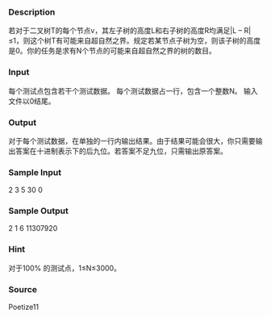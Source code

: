 
### Description
若对于二叉树T的每个节点v，其左子树的高度L和右子树的高度R均满足|L – R|≤1，则这个树T有可能来自超自然之界。规定若某节点子树为空，则该子树的高度是0。你的任务是求有N个节点的可能来自超自然之界的树的数目。
### Input
每个测试点包含若干个测试数据。
每个测试数据占一行，包含一个整数N。
输入文件以0结尾。
### Output

对于每个测试数据，在单独的一行内输出结果。由于结果可能会很大，你只需要输出答案在十进制表示下的后九位。若答案不足九位，只需输出原答案。
### Sample Input
2
3
5
30
0



### Sample Output

2
1
6
11307920
### Hint

对于100% 的测试点，1≤N≤3000。

### Source
Poetize11